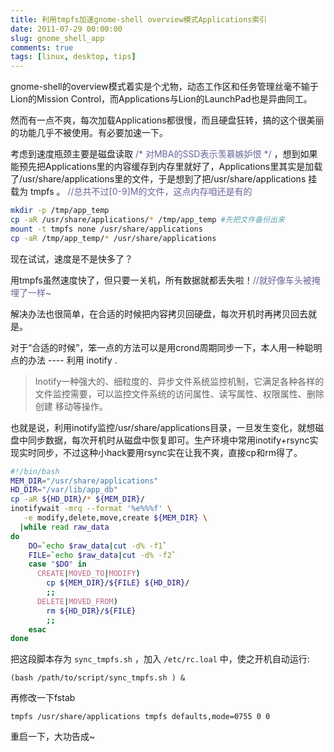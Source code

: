 ```yaml
---
title: 利用tmpfs加速gnome-shell overview模式Applications索引
date: 2011-07-29 00:00:00
slug: gnome_shell_app
comments: true
tags: [linux, desktop, tips]
---
```

gnome-shell的overview模式着实是个尤物，动态工作区和任务管理丝毫不输于Lion的Mission Control，而Applications与Lion的LaunchPad也是异曲同工。

然而有一点不爽，每次加载Applications都很慢，而且硬盘狂转，搞的这个很美丽的功能几乎不被使用。有必要加速一下。

考虑到速度瓶颈主要是磁盘读取 <span style="color: #666699;">/* 对MBA的SSD表示羡慕嫉妒恨 */ </span>，想到如果能预先把Applications里的内容缓存到内存里就好了，Applications里其实是加载了/usr/share/applications里的文件，于是想到了把/usr/share/applications 挂载为 tmpfs 。 <span style="color: #666699;">//总共不过[0-9]M的文件，这点内存咱还是有的 </span>

```bash
mkdir -p /tmp/app_temp
cp -aR /usr/share/applications/* /tmp/app_temp #先把文件备份出来
mount -t tmpfs none /usr/share/applications
cp -aR /tmp/app_temp/* /usr/share/applications
```

现在试试，速度是不是快多了？

<!--more-->
用tmpfs虽然速度快了，但只要一关机，所有数据就都丢失啦！<span style="color: #666699;">//就好像车头被掩埋了一样~</span>

解决办法也很简单，在合适的时候把内容拷贝回硬盘，每次开机时再拷贝回去就是。

对于“合适的时候”，笨一点的方法可以是用crond周期同步一下，本人用一种聪明点的办法 ---- 利用 inotify .

> Inotify一种强大的、细粒度的、异步文件系统监控机制，它满足各种各样的文件监控需要，可以监控文件系统的访问属性、读写属性、权限属性、删除创建 移动等操作。

也就是说，利用inotify监控/usr/share/applications目录，一旦发生变化，就想磁盘中同步数据，每次开机时从磁盘中恢复即可。生产环境中常用inotify+rsync实现实时同步，不过这种小hack要用rsync实在让我不爽，直接cp和rm得了。

```bash
#!/bin/bash
MEM_DIR="/usr/share/applications"
HD_DIR="/var/lib/app_db"
cp -aR ${HD_DIR}/* ${MEM_DIR}/
inotifywait -mrq --format '%e%%%f' \
   -e modify,delete,move,create ${MEM_DIR} \
  |while read raw_data
do
	DO=`echo $raw_data|cut -d% -f1`
	FILE=`echo $raw_data|cut -d% -f2`
	case "$DO" in
	  CREATE|MOVED_TO|MODIFY)
		cp ${MEM_DIR}/${FILE} ${HD_DIR}/
		;;
	  DELETE|MOVED_FROM)
		rm ${HD_DIR}/${FILE}
		;;
	esac
done
```

把这段脚本存为 `sync_tmpfs.sh` ，加入 `/etc/rc.loal` 中，使之开机自动运行:
    
    (bash /path/to/script/sync_tmpfs.sh ) &

再修改一下fstab

    tmpfs /usr/share/applications tmpfs defaults,mode=0755 0 0

重启一下，大功告成~
